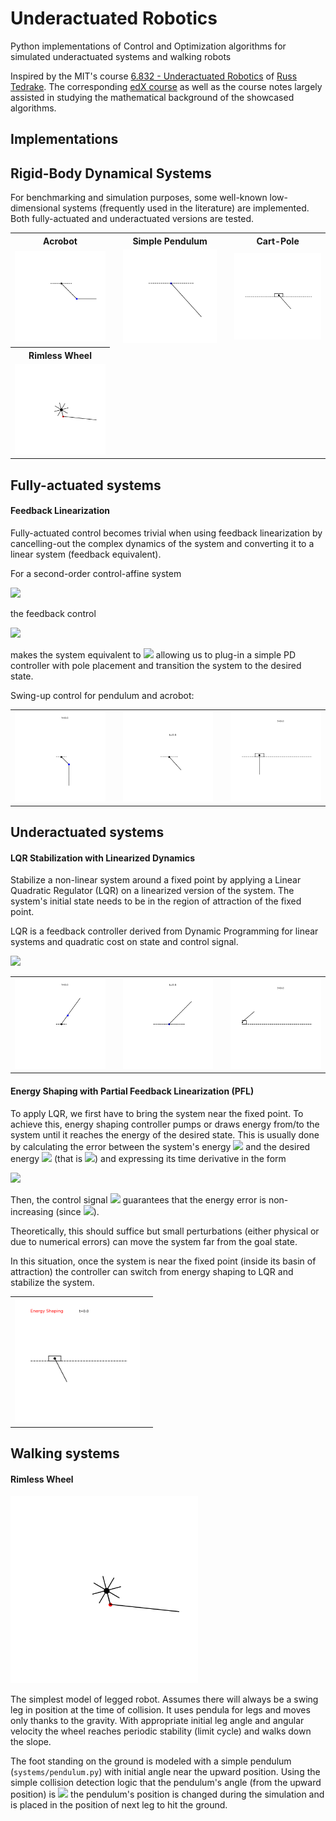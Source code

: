 # Underactuated Robotics

Python implementations of Control and Optimization algorithms 
for simulated underactuated systems and walking robots

Inspired by the MIT's course [6.832 - Underactuated Robotics](http://underactuated.mit.edu/underactuated.html) 
of [Russ Tedrake](http://groups.csail.mit.edu/locomotion/russt.html).
The corresponding [edX course](https://courses.edx.org/courses/course-v1:MITx+6.832x_2+3T2015/course/) as well as the course notes largely assisted in studying the mathematical background of the showcased
algorithms.

## Implementations

## Rigid-Body Dynamical Systems

For benchmarking and simulation purposes, some well-known 
low-dimensional systems (frequently used in the literature) are
implemented. Both fully-actuated and underactuated versions
are tested.

<table>
  <th>Acrobot</th>
  <th></th>
  <th>Simple Pendulum</th>
  <th></th>
  <th>Cart-Pole</th>
  <tr>
    <td><img src="./assets/acrobot_passive.gif" width="200px" /></td>
    <td></td>
    <td><img src="./assets/pendulum_passive.gif" width="200px" /></td>
    <td></td>
    <td><img src="./assets/cartpole_passive.gif" width="200px" /></td>
  </tr>
  
  <th>Rimless Wheel</th>
  <tr>
    <td><img src="./assets/rimlesswheel_passive.gif" width="200px" /></td>
  </tr>
</table>

## Fully-actuated systems
#### Feedback Linearization

Fully-actuated control becomes trivial when using feedback linearization
by cancelling-out the complex dynamics of the system and converting it
to a linear system (feedback equivalent).

For a second-order control-affine system

<img src="https://render.githubusercontent.com/render/math?math=\ddot{q} = f_1(q, \dot{q}) %2B f_2(q, \dot{q})u">  

the feedback control 

<img src="https://render.githubusercontent.com/render/math?math=u = f_2^{-1}(q, \dot{q})(v - f_1(q, \dot{q})">

makes the system equivalent to <img src="https://render.githubusercontent.com/render/math?math=\ddot{q} = v"> allowing 
us to plug-in a simple PD controller with pole placement and transition the system
to the desired state. 

Swing-up control for pendulum and acrobot:

<table>
  <tr>
    <td><img src="./assets/acrobot_feedback_linearization.gif" width="200px" /></td>
    <td></td>
    <td><img src="./assets/pendulum_feedback_linearization.gif" width="200px" /></td>
    <td></td>
    <td><img src="./assets/cartpole_feedback_linearization.gif" width="200px" /></td>
  </tr>
</table>

## Underactuated systems
#### LQR Stabilization with Linearized Dynamics

Stabilize a non-linear system around a fixed point by applying a Linear Quadratic Regulator (LQR)
on a linearized version of the system. The system's initial state needs to be in the region of 
attraction of the fixed point.

LQR is a feedback controller derived from Dynamic Programming for linear systems and quadratic cost
on state and control signal.  

<img src="https://render.githubusercontent.com/render/math?math=u = -Kx = -R^{-1}B^{T}Sx">

<table>
  <tr>
    <td><img src="./assets/acrobot_lqr_stabilization.gif" width="200px" /></td>
    <td></td>
    <td><img src="./assets/pendulum_lqr_stabilization.gif" width="200px" /></td>
    <td></td>
    <td><img src="./assets/cartpole_lqr_stabilization.gif" width="200px" /></td>
  </tr>
</table>

#### Energy Shaping with Partial Feedback Linearization (PFL)
To apply LQR, we first have to bring the system near the fixed point.
To achieve this, energy shaping controller pumps or draws energy from/to 
the system until it reaches the energy of the desired state. This is
usually done by calculating the error between the
system's energy <img src="https://render.githubusercontent.com/render/math?math=E">
and the desired energy <img src="https://render.githubusercontent.com/render/math?math=E^{d}">
(that is <img src="https://render.githubusercontent.com/render/math?math=\tilde{E}=E-E^{d}">)
and expressing its time derivative in the form

<img src="https://render.githubusercontent.com/render/math?math=\dot{\tilde{E}} = \dot{E} = u \cdot h(x, \dot{x})">

Then, the control signal
<img src="https://render.githubusercontent.com/render/math?math=u = -k \cdot h(x, \dot{x}) \cdot \tilde{E}">
guarantees that the energy error is non-increasing (since <img src="https://render.githubusercontent.com/render/math?math=\dot{\tilde{E}} = -k \cdot h^{2}(x, \dot{x}) \cdot \tilde{E}">).

Theoretically, this should suffice but small perturbations (either physical
or due to numerical errors) can move the system far from the goal state.

In this situation, once the system is near the fixed point (inside its
basin of attraction) the controller can switch from energy shaping to LQR
and stabilize the system.

<table>
  <tr>
    <td><img src="./assets/cartpole_energy_shaping.gif" width="200px" /></td>
    <td></td>
  </tr>
</table>

## Walking systems
#### Rimless Wheel

<img src="./assets/rimlesswheel_passive.gif" width="300px" />

The simplest model of legged robot. Assumes there will always 
be a swing leg in position at the time of collision. It uses pendula
for legs and moves only thanks to the gravity. With appropriate 
initial leg angle and angular velocity the wheel reaches periodic
stability (limit cycle) and walks down the slope.

The foot standing on the ground is modeled with a simple pendulum (`systems/pendulum.py`)
with initial angle near the upward position. Using the simple
collision detection logic that the pendulum's angle (from the upward position)
is <img src="https://render.githubusercontent.com/render/math?math=\theta = \alpha %2B \gamma">
the pendulum's position is changed during the simulation and is
placed in the position of next leg to hit the ground.
